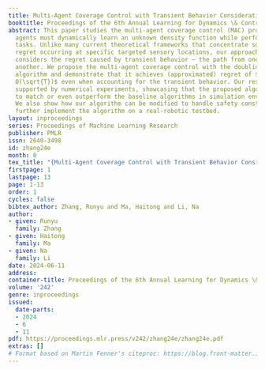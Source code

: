 ```yaml
---
title: Multi-Agent Coverage Control with Transient Behavior Consideration
booktitle: Proceedings of the 6th Annual Learning for Dynamics \& Control Conference
abstract: This paper studies the multi-agent coverage control (MAC) problem where
  agents must dynamically learn an unknown density function while performing coverage
  tasks. Unlike many current theoretical frameworks that concentrate solely on the
  regret occurring at specific targeted sensory locations, our approach additionally
  considers the regret caused by transient behavior – the path from one location and
  another. We propose the multi-agent coverage control with the doubling trick (MAC-DT)
  algorithm and demonstrate that it achieves (approximated) regret of $\widetilde
  O(\sqrt{T})$ even when accounting for the transient behavior. Our result is also
  supported by numerical experiments, showcasing that the proposed algorithm manages
  to match or even outperform the baseline algorithms in simulation environments.
  We also show how our algorithm can be modified to handle safety constraints and
  further implement the algorithm on a real-robotic testbed.
layout: inproceedings
series: Proceedings of Machine Learning Research
publisher: PMLR
issn: 2640-3498
id: zhang24e
month: 0
tex_title: "{Multi-Agent Coverage Control with Transient Behavior Consideration}"
firstpage: 1
lastpage: 13
page: 1-13
order: 1
cycles: false
bibtex_author: Zhang, Runyu and Ma, Haitong and Li, Na
author:
- given: Runyu
  family: Zhang
- given: Haitong
  family: Ma
- given: Na
  family: Li
date: 2024-06-11
address:
container-title: Proceedings of the 6th Annual Learning for Dynamics \& Control Conference
volume: '242'
genre: inproceedings
issued:
  date-parts:
  - 2024
  - 6
  - 11
pdf: https://proceedings.mlr.press/v242/zhang24e/zhang24e.pdf
extras: []
# Format based on Martin Fenner's citeproc: https://blog.front-matter.io/posts/citeproc-yaml-for-bibliographies/
---
```

